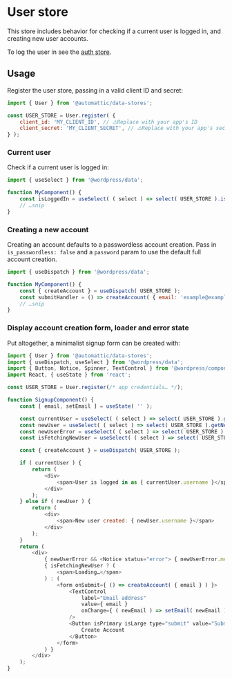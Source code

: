 # User store

This store includes behavior for checking if a current user is logged in, and creating new user accounts.

To log the user in see the [auth store](../auth/README.md).

## Usage

Register the user store, passing in a valid client ID and secret:

```js
import { User } from '@automattic/data-stores';

const USER_STORE = User.register( {
	client_id: 'MY_CLIENT_ID', // ⚠️Replace with your app's ID
	client_secret: 'MY_CLIENT_SECRET', // ⚠️Replace with your app's secret
} );
```

### Current user

Check if a current user is logged in:

```js
import { useSelect } from '@wordpress/data';

function MyComponent() {
	const isLoggedIn = useSelect( ( select ) => select( USER_STORE ).isCurrentUserLoggedIn() );
	// …snip
}
```

### Creating a new account

Creating an account defaults to a passwordless account creation. Pass in `is_passwordless: false` and a `password` param to use the default full account creation.

```js
import { useDispatch } from '@wordpress/data';

function MyComponent() {
	const { createAccount } = useDispatch( USER_STORE );
	const submitHandler = () => createAccount( { email: 'example@example.com' } );
	// …snip
}
```

### Display account creation form, loader and error state

Put altogether, a minimalist signup form can be created with:

```js
import { User } from '@automattic/data-stores';
import { useDispatch, useSelect } from '@wordpress/data';
import { Button, Notice, Spinner, TextControl } from '@wordpress/components';
import React, { useState } from 'react';

const USER_STORE = User.register(/* app credentials… */);

function SignupComponent() {
	const [ email, setEmail ] = useState( '' );

	const currentUser = useSelect( ( select ) => select( USER_STORE ).getCurrentUser() );
	const newUser = useSelect( ( select ) => select( USER_STORE ).getNewUser() );
	const newUserError = useSelect( ( select ) => select( USER_STORE ).getNewUserError() );
	const isFetchingNewUser = useSelect( ( select ) => select( USER_STORE ).isFetchingNewUser() );

	const { createAccount } = useDispatch( USER_STORE );

	if ( currentUser ) {
		return (
			<div>
				<span>User is logged in as { currentUser.username }</span>
			</div>
		);
	} else if ( newUser ) {
		return (
			<div>
				<span>New user created: { newUser.username }</span>
			</div>
		);
	}
	return (
		<div>
			{ newUserError && <Notice status="error"> { newUserError.message } </Notice> }
			{ isFetchingNewUser ? (
				<span>Loading…</span>
			) : (
				<form onSubmit={ () => createAccount( { email } ) }>
					<TextControl
						label="Email address"
						value={ email }
						onChange={ ( newEmail ) => setEmail( newEmail ) }
					/>
					<Button isPrimary isLarge type="submit" value="Submit">
						Create Account
					</Button>
				</form>
			) }
		</div>
	);
}
```
